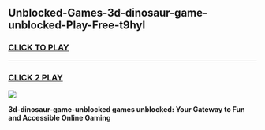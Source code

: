 
## Unblocked-Games-3d-dinosaur-game-unblocked-Play-Free-t9hyl
<h3>
<a href="https://premium76.site?title=3d-dinosaur-game-unblocked&ref=18A1">CLICK TO PLAY</a></h3>
<hr>

<h3>
<a href="https://premium76.site?title=3d-dinosaur-game-unblocked&ref=18A1">CLICK 2 PLAY</a>
  
</h3>

<a href="https://premium76.site?title=3d-dinosaur-game-unblocked&ref=18A1"><img src="https://clearcache.store/games.png"></a>


**3d-dinosaur-game-unblocked games unblocked: Your Gateway to Fun and Accessible Online Gaming**
